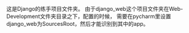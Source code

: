 这是Django的练手项目文件夹。
由于django_web这个项目文件夹在Web-Development文件夹目录之下，配置的时候，
需要在pycharm里设置django_web为SourcesRoot，然后才能识别到其中的app。